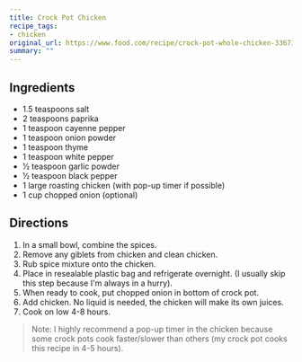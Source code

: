 ```yaml
---
title: Crock Pot Chicken
recipe_tags:
- chicken
original_url: https://www.food.com/recipe/crock-pot-whole-chicken-33671
summary: ""
---
```



## Ingredients

- 1.5 teaspoons salt
- 2 teaspoons paprika 
- 1 teaspoon cayenne pepper 
- 1 teaspoon onion powder 
- 1 teaspoon thyme 
- 1 teaspoon white pepper 
- 1⁄2 teaspoon garlic powder 
- 1⁄2 teaspoon black pepper 
- 1 large roasting chicken (with pop-up timer if possible) 
- 1 cup chopped onion (optional) 

## Directions

1. In a small bowl, combine the spices.
2. Remove any giblets from chicken and clean chicken.
3. Rub spice mixture onto the chicken.
4. Place in resealable plastic bag and refrigerate overnight. (I usually skip this step because I'm always in a hurry).
5. When ready to cook, put chopped onion in bottom of crock pot.
6. Add chicken. No liquid is needed, the chicken will make its own juices.
7. Cook on low 4-8 hours.

> Note: I highly recommend a pop-up timer in the chicken because some crock pots cook faster/slower than others (my crock pot cooks this recipe in 4-5 hours).